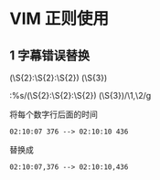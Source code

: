 # VIM 正则使用

## 1 字幕错误替换

\(\S\{2\}\:\S\{2\}\:\S\{2\}\) \(\S\{3\}\)

:%s/\(\S\{2\}\:\S\{2\}\:\S\{2\}\) \(\S\{3\}\)/\1,\2/g

将每个数字行后面的时间

	02:10:07 376 --> 02:10:10 436

替换成

	02:10:07,376 --> 02:10:10,436
